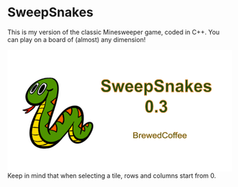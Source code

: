 # SweepSnakes
 
This is my version of the classic Minesweeper game, coded in C++. You can play on a board of (almost) any dimension!

<img src="sweepsnakeslogo.png"
     alt="Sweepsnakes Icon"
     style="float: left; margin-right: 10px;" />

Keep in mind that when selecting a tile, rows and columns start from 0.

